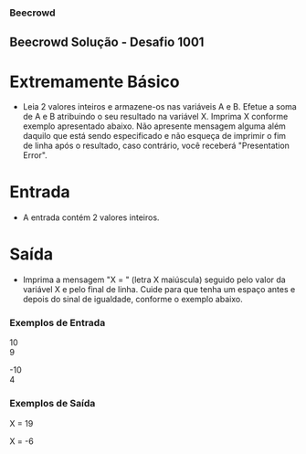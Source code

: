 ### Beecrowd

## Beecrowd Solução - Desafio 1001

# Extremamente Básico

- Leia 2 valores inteiros e armazene-os nas variáveis A e B. Efetue a soma de A e B atribuindo o seu resultado na variável X. Imprima X conforme exemplo apresentado abaixo. Não apresente mensagem alguma além daquilo que está sendo especificado e não esqueça de imprimir o fim de linha após o resultado, caso contrário, você receberá "Presentation Error".

# Entrada
- A entrada contém 2 valores inteiros.

# Saída
- Imprima a mensagem "X = " (letra X maiúscula) seguido pelo valor da variável X e pelo final de linha. Cuide para que tenha um espaço antes e depois do sinal de igualdade, conforme o exemplo abaixo.

### Exemplos de Entrada	

10                        
9

-10                                                 
4

### Exemplos de Saída

X = 19

X = -6 